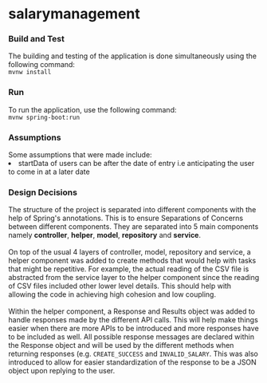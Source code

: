 # salarymanagement
 
<h3>Build and Test</h3>
The building and testing of the application is done simultaneously using the following command: 
<br><code>mvnw install</code>

<h3>Run</h3>
To run the application, use the following command:
<br><code>mvnw spring-boot:run</code>

<h3>Assumptions</h3>
<body>
    Some assumptions that were made include:
    <li>startData of users can be after the date of entry i.e anticipating the user to come in at a later date</li>
</body> 

<h3>Design Decisions</h3>
<body>
    The structure of the project is separated into different components with the help of Spring's annotations. 
     This is to ensure Separations of Concerns between different components.
     They are separated into 5 main components namely <b>controller</b>, <b>helper</b>, <b>model</b>, <b>repository</b> and <b>service</b>.
     <br><br>
     On top of the usual 4 layers of controller, model, repository and service, a helper component was added to create methods that would help with tasks that might be repetitive.
     For example, the actual reading of the CSV file is abstracted from the service layer to the helper component since the reading of CSV files included other lower level details.
     This should help with allowing the code in achieving high cohesion and low coupling.
     <br><br>
     Within the helper component, a Response and Results object was added to handle responses made by the different API calls.
     This will help make things easier when there are more APIs to be introduced and more responses have to be included as well.
     All possible response messages are declared within the Response object and will be used by the different methods when returning responses (e.g. <code>CREATE_SUCCESS</code> and <code>INVALID_SALARY</code>.
     This was also introduced to allow for easier standardization of the response to be a JSON object upon replying to the user.
</body>
      
